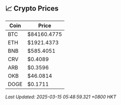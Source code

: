 ## 📈 Crypto Prices

| Coin | Price |
| ---- | ----- |
| BTC | $84160.4775 |
| ETH | $1921.4373 |
| BNB | $585.4051 |
| CRV | $0.4089 |
| ARB | $0.3596 |
| OKB | $46.0814 |
| DOGE | $0.1711 |

_Last Updated: 2025-03-15 05:48:59.321 +0800 HKT_